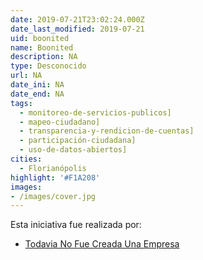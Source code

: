 ```yaml
---
date: 2019-07-21T23:02:24.000Z
date_last_modified: 2019-07-21
uid: boonited
name: Boonited
description: NA
type: Desconocido
url: NA
date_ini: NA
date_end: NA
tags:
  - monitoreo-de-servicios-publicos]
  - mapeo-ciudadano]
  - transparencia-y-rendicion-de-cuentas]
  - participación-ciudadana]
  - uso-de-datos-abiertos]
cities: 
  - Florianópolis
highlight: '#F1A208'
images:
- /images/cover.jpg
---
```


Esta iniciativa fue realizada por:

- [Todavia No Fue Creada Una Empresa](/i/todavia-no-fue-creada-una-empresa.html)
